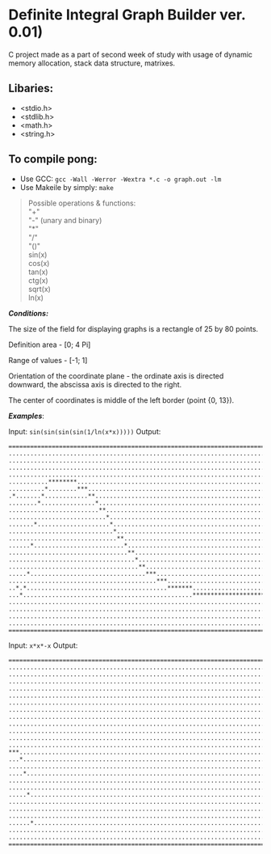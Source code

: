 # Definite Integral Graph Builder ver. 0.01)
C project made as a part of second week of study with usage of dynamic memory allocation, stack data structure, matrixes.

## Libaries:


* <stdio.h>
* <stdlib.h>
* <math.h>
* <string.h>


## To compile pong:

* Use GCC: `gcc -Wall -Werror -Wextra *.c -o graph.out -lm`
* Use Makeile by simply: `make`

> Possible operations & functions: \
> "+" \
> "-" (unary and binary) \
> "*" \
> "/" \
> "()" \
> sin(x) \
> cos(x) \
> tan(x) \
> ctg(x) \
> sqrt(x) \
> ln(x)

***Conditions:***

The size of the field for displaying graphs is a rectangle of 25 by 80 points.

Definition area - [0; 4 Pi]

Range of values - [-1; 1]

Orientation of the coordinate plane - the ordinate axis is directed downward, the abscissa axis is directed to the right.

The center of coordinates is middle of the left border (point {0, 13}).

***Examples***:

Input: `sin(sin(sin(sin(1/ln(x*x)))))`
Output:

```
================================================================================
................................................................................
................................................................................
................................................................................
................................................................................
...........********.............................................................
..........*........***..........................................................
.*.......*............**........................................................
........*...............*.......................................................
.........................**.....................................................
...........................*....................................................
.......*....................*...................................................
.............................*..................................................
..............................**................................................
......*.........................*...............................................
.................................**.............................................
...................................*............................................
....................................**..........................................
.....*................................***.......................................
.........................................***....................................
..*.*.......................................*******.............................
...*...............................................*****************************
................................................................................
................................................................................
................................................................................
................................................................................
================================================================================
```
Input: `x*x*-x`
Output:

```
================================================================================
................................................................................
................................................................................
................................................................................
................................................................................
................................................................................
................................................................................
................................................................................
................................................................................
................................................................................
................................................................................
................................................................................
................................................................................
***.............................................................................
...*............................................................................
................................................................................
....*...........................................................................
................................................................................
................................................................................
.....*..........................................................................
................................................................................
................................................................................
................................................................................
......*.........................................................................
................................................................................
................................................................................
================================================================================
```